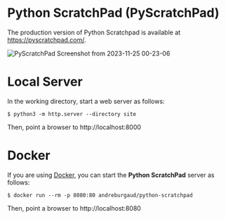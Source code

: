 # Python ScratchPad (PyScratchPad)

The production version of Python Scratchpad is available at https://pyscratchpad.com/.

![PyScratchPad Screenshot from 2023-11-25 00-23-06](https://github.com/andreburgaud/python-scratchpad/assets/6396088/7f9b07e0-2ede-4b4d-b7de-8dbbe5dc26e3)


# Local Server

In the working directory, start a web server as follows:

```
$ python3 -m http.server --directory site
```

Then, point a browser to http://localhost:8000

# Docker

If you are using [Docker](https://www.docker.com/), you can start the **Python ScratchPad** server as follows:

```
$ docker run --rm -p 8080:80 andreburgaud/python-scratchpad
```

Then, point a browser to http://localhost:8080
